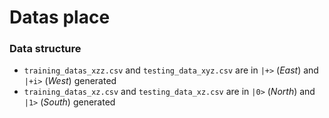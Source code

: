 # Datas place

### Data structure 

- `training_datas_xzz.csv` and `testing_data_xyz.csv` are in `|+>` (_East_) and `|+i>` (_West_) generated
- `training_datas_xz.csv` and `testing_data_xz.csv` are in `|0>` (_North_) and `|1>` (_South_) generated
